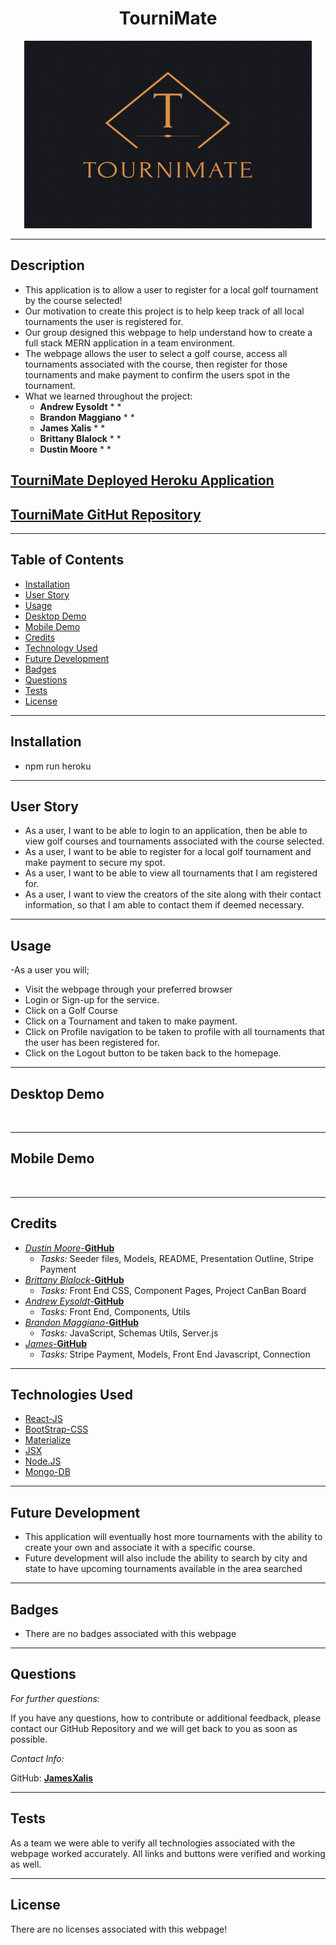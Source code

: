 <h1 align="center">TourniMate</h1>  
<p align="center">
    <img width="460" height="300" src="Client\src\images\TourniMate Logo.jpg">
</p>


----

## Description

* This application is to allow a user to register for a local golf tournament by the course selected!
* Our motivation to create this project is to help keep track of all local tournaments the user is registered for.
* Our group designed this webpage to help understand how to create a full stack MERN application in a team environment.
* The webpage allows the user to select a golf course, access all tournaments associated with the course, then register for those tournaments and make payment to confirm the users spot in the tournament.
* What we learned throughout the project:
    * **Andrew Eysoldt**
        * 
        * 
    * **Brandon Maggiano**
        * 
        * 
    * **James Xalis**
        * 
        * 
    * **Brittany Blalock**
        * 
        * 
    * **Dustin Moore**
        * 
        * 
        

## [TourniMate Deployed Heroku Application](https://)

## [TourniMate GitHut Repository](https://github.com/JamesXalis/TourniMate)

----

## Table of Contents

* [Installation](#installation)
* [User Story](#user-story)
* [Usage](#usage)
* [Desktop Demo](#desktop-demo)
* [Mobile Demo](#mobile-demo)
* [Credits](#credits)
* [Technology Used](#technologies-used)
* [Future Development](#future-development)
* [Badges](#badges)
* [Questions](#questions)
* [Tests](#tests)
* [License](#license)

----

## Installation

* npm run heroku 

----

## User Story

* As a user, I want to be able to login to an application, then be able to view golf courses and tournaments associated with the course selected.
* As a user, I want to be able to register for a local golf tournament and make payment to secure my spot.
* As a user, I want to be able to view all tournaments that I am registered for.
* As a user, I want to view the creators of the site along with their contact information, so that I am able to contact them if deemed necessary.

----

## Usage

-As a user you will;
* Visit the webpage through your preferred browser
* Login or Sign-up for the service.
* Click on a Golf Course
* Click on a Tournament and taken to make payment.
* Click on Profile navigation to be taken to profile with all tournaments that the user has been registered for.
* Click on the Logout button to be taken back to the homepage.  

----

## Desktop Demo
<img src= ""></img>

----

## Mobile Demo
<p align="center">
<img src= ""></img>
</p>

----

## Credits

* [*Dustin Moore*-**GitHub**](https://github.com/Dustinm5Oly)
    * *Tasks:* Seeder files, Models, README, Presentation Outline, Stripe Payment 
* [*Brittany Blalock*-**GitHub**](https://github.com/brittnicole207)
    * *Tasks:* Front End CSS, Component Pages, Project CanBan Board
* [*Andrew Eysoldt*-**GitHub**](https://github.com/Pogga1)
    * *Tasks:* Front End, Components, Utils
* [*Brandon Maggiano*-**GitHub**](https://github.com/bmaggiano)
    * *Tasks:* JavaScript, Schemas Utils, Server.js
* [*James*-**GitHub**](https://github.com/JamesXalis)
    * *Tasks:* Stripe Payment, Models, Front End Javascript, Connection

----

## Technologies Used
* [React-JS](https://reactjs.org/)
* [BootStrap-CSS](https://getbootstrap.com/)
* [Materialize](https://materialize.com/)
* [JSX](https://reactjs.org/docs/introducing-jsx.html)
* [Node.JS](https://nodejs.org/en/)
* [Mongo-DB](https://www.mongodb.com/home)

----

## Future Development

* This application will eventually host more tournaments with the ability to create your own and associate it with a specific course. 
* Future development will also include the ability to search by city and state to have upcoming tournaments available in the area searched

----

## Badges

* There are no badges associated with this webpage

----

## Questions
*For further questions:*

If you have any questions, how to contribute or additional feedback, please contact our GitHub Repository and we will get back to you as soon as possible.

*Contact Info:*

GitHub: [**JamesXalis**](https://github.com/JamesXalis/TourniMate)

----

## Tests

As a team we were able to verify all technologies associated with the webpage worked accurately. All links and buttons were verified and working as well. 

----

## License

There are no licenses associated with this webpage!


